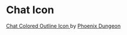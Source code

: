 # Chat Icon

<a href="https://iconscout.com/icons/chat" target="_blank">
Chat Colored Outline Icon
</a> 
by 
<a href="https://iconscout.com/contributors/phoenix-group" target="_blank">
Phoenix Dungeon
</a>
